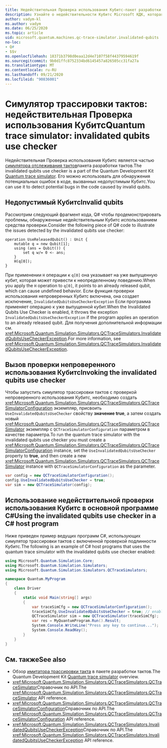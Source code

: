 ```yaml
---
title: Недействительная Проверка использования Кубитс-пакет разработки тактов
description: Узнайте о недействительности Кубитс Microsoft КДК, которая использует симулятор трассировки тактов для проверки Q# кода на наличие потенциально недействительного Кубитс.
author: vadym-kl
ms.author: vadym
ms.date: 06/25/2020
ms.topic: article
uid: microsoft.quantum.machines.qc-trace-simulator.invalidated-qubits
no-loc:
- Q#
- $$v
ms.openlocfilehash: 18371b3798d0eaa12d4e7107f58f44379594619f
ms.sourcegitcommit: 9b0d1ffc8752334bd6145457a826505cc31fa27a
ms.translationtype: MT
ms.contentlocale: ru-RU
ms.lasthandoff: 09/21/2020
ms.locfileid: "90836001"
---
```

# <a name="quantum-trace-simulator-invalidated-qubits-use-checker"></a><span data-ttu-id="ee5ea-103">Симулятор трассировки тактов: недействительная Проверка использования Кубитс</span><span class="sxs-lookup"><span data-stu-id="ee5ea-103">Quantum trace simulator: invalidated qubits use checker</span></span>

<span data-ttu-id="ee5ea-104">Недействительная Проверка использования Кубитс является частью [симулятора отслеживания тактов](xref:microsoft.quantum.machines.qc-trace-simulator.intro)пакета разработки тактов.</span><span class="sxs-lookup"><span data-stu-id="ee5ea-104">The invalidated qubits use checker is a part of the Quantum Development Kit [Quantum trace simulator](xref:microsoft.quantum.machines.qc-trace-simulator.intro).</span></span> <span data-ttu-id="ee5ea-105">Его можно использовать для обнаружения потенциальных ошибок в коде, вызванных недопустимым Кубитс.</span><span class="sxs-lookup"><span data-stu-id="ee5ea-105">You can use it to detect potential bugs in the code caused by invalid qubits.</span></span> 

## <a name="invalid-qubits"></a><span data-ttu-id="ee5ea-106">Недопустимый Кубитс</span><span class="sxs-lookup"><span data-stu-id="ee5ea-106">Invalid qubits</span></span>

<span data-ttu-id="ee5ea-107">Рассмотрим следующий фрагмент кода, Q# чтобы продемонстрировать проблемы, обнаруженные недействительным Кубитс использованием средства проверки.</span><span class="sxs-lookup"><span data-stu-id="ee5ea-107">Consider the following piece of Q# code to illustrate the issues detected by the invalidated qubits use checker:</span></span>

```qsharp
operation UseReleasedQubit() : Unit {
    mutable q = new Qubit[1];
    using (ans = Qubit()) {
        set q w/= 0 <- ans;
    }
    H(q[0]);
}
```

<span data-ttu-id="ee5ea-108">При применении `H` операции к `q[0]` она указывает на уже выпущенную кубит, которая может привести к неопределенному поведению.</span><span class="sxs-lookup"><span data-stu-id="ee5ea-108">When you apply the `H` operation to `q[0]`, it points to an already released qubit, which can cause undefined behavior.</span></span> <span data-ttu-id="ee5ea-109">Если функция проверки использования непроверенных Кубитс включена, она создает исключение, `InvalidatedQubitsUseCheckerException` Если программа применяет операцию к уже выпущенной кубит.</span><span class="sxs-lookup"><span data-stu-id="ee5ea-109">When the Invalidated Qubits Use Checker is enabled, it throws the exception `InvalidatedQubitsUseCheckerException` if the program applies an operation to an already released qubit.</span></span> <span data-ttu-id="ee5ea-110">Для получения дополнительной информации см. <xref:Microsoft.Quantum.Simulation.Simulators.QCTraceSimulators.InvalidatedQubitsUseCheckerException>.</span><span class="sxs-lookup"><span data-stu-id="ee5ea-110">For more information, see <xref:Microsoft.Quantum.Simulation.Simulators.QCTraceSimulators.InvalidatedQubitsUseCheckerException>.</span></span>

## <a name="invoking-the-invalidated-qubits-use-checker"></a><span data-ttu-id="ee5ea-111">Вызов проверки непроверенного использования Кубитс</span><span class="sxs-lookup"><span data-stu-id="ee5ea-111">Invoking the invalidated qubits use checker</span></span>

<span data-ttu-id="ee5ea-112">Чтобы запустить симулятор трассировки тактов с проверкой непроверенного использования Кубитс, необходимо создать <xref:Microsoft.Quantum.Simulation.Simulators.QCTraceSimulators.QCTraceSimulatorConfiguration> экземпляр, присвоить `UseInvalidatedQubitsUseChecker` свойству **значение true**, а затем создать новый <xref:Microsoft.Quantum.Simulation.Simulators.QCTraceSimulators.QCTraceSimulator> экземпляр с `QCTraceSimulatorConfiguration` параметром в качестве параметра.</span><span class="sxs-lookup"><span data-stu-id="ee5ea-112">To run the quantum trace simulator with the invalidated qubits use checker you must create a <xref:Microsoft.Quantum.Simulation.Simulators.QCTraceSimulators.QCTraceSimulatorConfiguration> instance, set the `UseInvalidatedQubitsUseChecker` property to **true**, and then create a new <xref:Microsoft.Quantum.Simulation.Simulators.QCTraceSimulators.QCTraceSimulator> instance with `QCTraceSimulatorConfiguration` as the parameter.</span></span> 

```csharp
var config = new QCTraceSimulatorConfiguration();
config.UseInvalidatedQubitsUseChecker = true;
var sim = new QCTraceSimulator(config);
```


## <a name="using-the-invalidated-qubits-use-checker-in-a-c-host-program"></a><span data-ttu-id="ee5ea-113">Использование недействительной проверки использования Кубитс в основной программе C#</span><span class="sxs-lookup"><span data-stu-id="ee5ea-113">Using the invalidated qubits use checker in a C# host program</span></span>

<span data-ttu-id="ee5ea-114">Ниже приведен пример ведущих программ C#, использующих симулятор трассировки тактов с включенной проверкой подлинности Кубитс.</span><span class="sxs-lookup"><span data-stu-id="ee5ea-114">The following is an example of C# host programs that uses the quantum trace simulator with the invalidated qubits use checker enabled:</span></span> 

```csharp
using Microsoft.Quantum.Simulation.Core;
using Microsoft.Quantum.Simulation.Simulators;
using Microsoft.Quantum.Simulation.Simulators.QCTraceSimulators;

namespace Quantum.MyProgram
{
    class Driver
    {
        static void Main(string[] args)
        {
            var traceSimCfg = new QCTraceSimulatorConfiguration();
            traceSimCfg.UseInvalidatedQubitsUseChecker = true; // enables UseInvalidatedQubitsUseChecker
            QCTraceSimulator sim = new QCTraceSimulator(traceSimCfg);
            var res = MyQuantumProgram.Run().Result;
            System.Console.WriteLine("Press any key to continue...");
            System.Console.ReadKey();
        }
    }
}
```

## <a name="see-also"></a><span data-ttu-id="ee5ea-115">См. также</span><span class="sxs-lookup"><span data-stu-id="ee5ea-115">See also</span></span>

- <span data-ttu-id="ee5ea-116">Обзор [имитатора трассировки такта](xref:microsoft.quantum.machines.qc-trace-simulator.intro) в пакете разработки тактов.</span><span class="sxs-lookup"><span data-stu-id="ee5ea-116">The Quantum Development Kit [Quantum trace simulator](xref:microsoft.quantum.machines.qc-trace-simulator.intro) overview.</span></span>
- <span data-ttu-id="ee5ea-117"><xref:Microsoft.Quantum.Simulation.Simulators.QCTraceSimulators.QCTraceSimulator>Справочник по API.</span><span class="sxs-lookup"><span data-stu-id="ee5ea-117">The <xref:Microsoft.Quantum.Simulation.Simulators.QCTraceSimulators.QCTraceSimulator> API reference.</span></span>
- <span data-ttu-id="ee5ea-118"><xref:Microsoft.Quantum.Simulation.Simulators.QCTraceSimulators.QCTraceSimulatorConfiguration>Справочник по API.</span><span class="sxs-lookup"><span data-stu-id="ee5ea-118">The <xref:Microsoft.Quantum.Simulation.Simulators.QCTraceSimulators.QCTraceSimulatorConfiguration> API reference.</span></span>
- <span data-ttu-id="ee5ea-119"><xref:Microsoft.Quantum.Simulation.Simulators.QCTraceSimulators.InvalidatedQubitsUseCheckerException>Справочник по API.</span><span class="sxs-lookup"><span data-stu-id="ee5ea-119">The <xref:Microsoft.Quantum.Simulation.Simulators.QCTraceSimulators.InvalidatedQubitsUseCheckerException> API reference.</span></span>